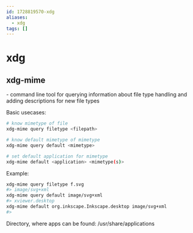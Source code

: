 ```yaml
---
id: 1728819570-xdg
aliases:
  - xdg
tags: []
---
```


# xdg

## xdg-mime
\- command line tool for querying information about file type handling and adding descriptions for new file types

Basic usecases:
```bash
# know mimetype of file
xdg-mime query filetype <filepath>

# know default mimetype of mimetype
xdg-mime query default <mimetype>

# set default application for mimetype
xdg-mime default <application> <mimetype(s)>
```
Example:
```bash
xdg-mime query filetype f.svg
#> image/svg+xml
xdg-mime query default image/svg+xml
#> xviewer.desktop
xdg-mime default org.inkscape.Inkscape.desktop image/svg+xml
#> 
```
Directory, where apps can be found:
/usr/share/applications
